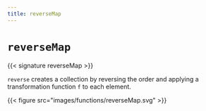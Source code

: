 ```yaml
---
title: reverseMap
---
```


# `reverseMap`

{{< signature reverseMap >}}

`reverse` creates a collection by reversing the order and applying a transformation function `f` to each element.

{{< figure src="images/functions/reverseMap.svg" >}}

